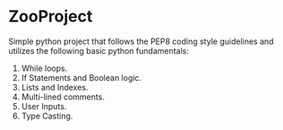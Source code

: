 # ZooProject

Simple python project that follows the PEP8 coding style guidelines and utilizes the following basic python fundamentals:
1.	While loops.
2.	If Statements and Boolean logic.
3.	Lists and Indexes.
4.	Multi-lined comments.
5.	User Inputs.
6.  Type Casting.
